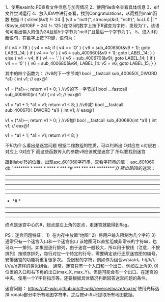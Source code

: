 1、使用exeinfo.PE查看文件信息与加壳情况
2、使用file命令查看具体信息
3、elf文件尝试运行
4、放入IDA中进行查看，找到Congratulations，从而找到main函数
根据  if ( strlen(&s1) != 24 || (v3 = "nctf{", strncmp(&s1, "nctf{", 5uLL)) || *(&byte_6010BF + 24) != 125 )在125的数字上按下R键变为字符，发现为'}'，该语句可看出输入的值为24且前5个字节为"nctf{"且最后一个字节为‘}’。
5、进入if判断语句，在数字上按下R键，语句为：

 if ( v4 > 78 )
 {
        v4 = v4;
        if ( v4 == 'O' )
        {
          v6 = sub_400650(&v9 + 1);
          goto LABEL_14;
        }
        if ( v4 == 'o' )
        {
          v6 = sub_400660(&v9 + 1);
          goto LABEL_14;
        }
}
else
{
        v4 = v4;
        if ( v4 == '.' )
        {
          v6 = sub_400670(&v9);
          goto LABEL_14;
        }
        if ( v4 == '0' )
        {
          v6 = sub_400680(&v9);
LABEL_14:
          v5 = v6;
          goto LABEL_15;
        }
}

其中的四个函数为：
//v9的下一字节减1
bool __fastcall sub_400650(_DWORD *a1)
{
  int v1; // eax@1

  v1 = (*a1)--;
  return v1 > 0;
}
//v9的下一字节加1
bool __fastcall sub_400660(int *a1)
{
  int v1; // eax@1

  v1 = *a1 + 1;
  *a1 = v1;
  return v1 < 8;
}
//v9减1
bool __fastcall sub_400670(_DWORD *a1)
{
  int v1; // eax@1

  v1 = (*a1)--;
  return v1 > 0;
}
//v9加1
bool __fastcall sub_400680(int *a1)
{
  int v1; // eax@1

  v1 = *a1 + 1;
  *a1 = v1;
  return v1 < 8;
}

不知为什么看出是迷宫问题
根据二维数组的性质，可以判断出
O对应左
o对应右
.对应上
0对应下
而这些函数传入的参数v9应该就是迷宫了
所以要找到迷宫

跟到label15的位置，出现asc_601060字符串，查看字符串的值：
asc_601060      db '  *******   *  **** * ****  * ***  *#  *** *** ***     *********',0
猜出是8*8的迷宫：
  ******
*   *  *
*** * **
**  * **
**  * **
*  *#  *
** *** *
**     *
********
终点是迷宫中心的#，起点是左上角的定点，走迷宫就能得到flag。


PS：迷宫问题特征：
1）在内存中放置“地图”
2）将用户输入限制为几个字符
3）通常只有一个迷宫入口和一个迷宫出口
该地图可以直接组成非常长的字符串，也可以一一排列。如果是逐行排列，由于迷宫一般较大，所以用于按线（注意，不按排列）按顺序排列，每行对应一个特定的行号，需要确定该行还原迷宫图的编号。安排迷宫的功能将重复很多次。
受限制的字符，例如作为组合w/s/a/d，h/j/k/l，l/r/u/d这样的类似组合。
通常，迷宫只有一个入口和一个出口，例如左上角(0, 0)位置的入口和右下角的出口(max_X, max_Y)。但是可能会有一个出口。在迷宫的中央，使用一个Y字符指示等。还要根据具体情况判断回答迷宫问题的条件。


迷宫问题：
https://ctf-wiki.github.io/ctf-wiki/reverse/maze/maze/
使用光标选择.rodata部分中所有地图字符串，之后按shift+E提取所有地图数据。